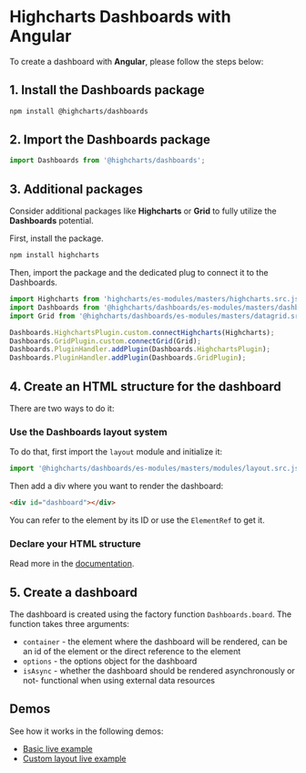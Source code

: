 # Highcharts Dashboards with Angular

To create a dashboard with **Angular**, please follow the steps below:

## 1. Install the Dashboards package

```bash
npm install @highcharts/dashboards
```

## 2. Import the Dashboards package

```typescript
import Dashboards from '@highcharts/dashboards';
```

## 3. Additional packages
Consider additional packages like **Highcharts** or **Grid** to fully utilize the **Dashboards** potential.

First, install the package.
```bash
npm install highcharts
```

Then, import the package and the dedicated plug to connect it to the Dashboards.

```typescript
import Highcharts from 'highcharts/es-modules/masters/highcharts.src.js';
import Dashboards from '@highcharts/dashboards/es-modules/masters/dashboards.src.js';
import Grid from '@highcharts/dashboards/es-modules/masters/datagrid.src.js';

Dashboards.HighchartsPlugin.custom.connectHighcharts(Highcharts);
Dashboards.GridPlugin.custom.connectGrid(Grid);
Dashboards.PluginHandler.addPlugin(Dashboards.HighchartsPlugin);
Dashboards.PluginHandler.addPlugin(Dashboards.GridPlugin);

```

## 4. Create an HTML structure for the dashboard

There are two ways to do it:

### Use the Dashboards layout system
To do that, first import the `layout` module and initialize it:

```typescript
import '@highcharts/dashboards/es-modules/masters/modules/layout.src.js';
```
Then add a div where you want to render the dashboard:
```html
<div id="dashboard"></div>
```

You can refer to the element by its ID or use the `ElementRef` to get it.

### Declare your HTML structure
Read more in the [documentation](https://www.highcharts.com/docs/dashboards/layout-description).

## 5. Create a dashboard
The dashboard is created using the factory function `Dashboards.board`. The function takes three arguments:
- `container` - the element where the dashboard will be rendered, can be an id of the element or the direct reference to the element
- `options` - the options object for the dashboard
- `isAsync` - whether the dashboard should be rendered asynchronously or not- functional when using external data resources

## Demos
See how it works in the following demos:
- [Basic live example](https://stackblitz.com/edit/angular-kv7m5vtb)
- [Custom layout live example](https://stackblitz.com/edit/dashboards-angular-custom-layout-eu9kekif)
